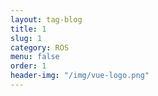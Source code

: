 ```yaml
---
layout: tag-blog
title: 1
slug: 1
category: ROS
menu: false
order: 1
header-img: "/img/vue-logo.png"
---
```

